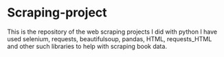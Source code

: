 # Scraping-project
This is the repository of the web scraping projects I did with python
I have used selenium, requests, beautifulsoup, pandas, HTML, requests_HTML and other such libraries to help with scraping book data.
